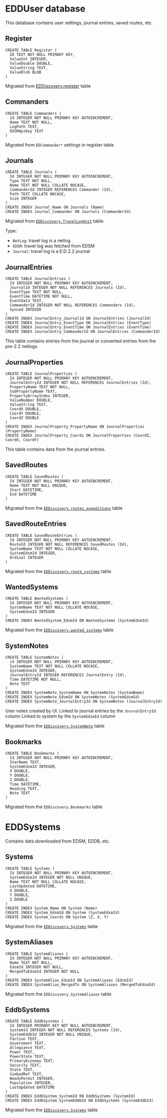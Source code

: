 # EDDUser database

This database contains user settings, journal entries, saved routes, etc.

## Register
```
CREATE TABLE Register (
  ID TEXT NOT NULL PRIMARY KEY, 
  ValueInt INTEGER, 
  ValueDouble DOUBLE, 
  ValueString TEXT, 
  ValueBlob BLOB
)
```

Migrated from [EDDiscovery.register](https://github.com/EDDiscovery/EDDiscovery/wiki/Databases-in-EDD#register) table

## Commanders
```
CREATE TABLE Commanders (
  Id INTEGER NOT NULL PRIMARY KEY AUTOINCREMENT,
  Name TEXT NOT NULL,
  LogPath TEXT,
  EDSMApiKey TEXT
)
```

Migrated from `EDCommander*` settings in register table

## Journals
```
CREATE TABLE Journals (
  Id INTEGER NOT NULL PRIMARY KEY AUTOINCREMENT,
  Type TEXT NOT NULL,
  Name TEXT NOT NULL COLLATE NOCASE,
  CommanderId INTEGER REFERENCES Commander (Id),
  Path TEXT COLLATE NOCASE,
  Size INTEGER
)
CREATE INDEX Journal_Name ON Journals (Name)
CREATE INDEX Journal_Commander ON Journals (CommanderId)
```

Migrated from [`EDDiscovery.TravelLogUnit`](https://github.com/EDDiscovery/EDDiscovery/wiki/Databases-in-EDD#travellogunit) table

Type:
* `NetLog`: travel log is a netlog
* `EDSM`: travel log was fetched from EDSM
* `Journal`: travel log is a E:D 2.2 journal

## JournalEntries
```
CREATE TABLE JournalEntries (
  Id INTEGER NOT NULL PRIMARY KEY AUTOINCREMENT,
  JournalId INTEGER NOT NULL REFERENCES Journals (Id),
  EventType TEXT NOT NULL,
  EventTime DATETIME NOT NULL,
  EventData TEXT,
  CommanderId INTEGER NOT NULL REFERENCES Commanders (Id),
  Synced INTEGER
)
CREATE INDEX JournalEntry_JournalId ON JournalEntries (JournalId)
CREATE INDEX JournalEntry_EventType ON JournalEntries (EventType)
CREATE INDEX JournalEntry_EventTime ON JournalEntries (EventTime)
CREATE INDEX JournalEntry_CommanderId ON JournalEntries (CommanderId)
```

This table contains entries from the journal or converted entries from the pre-2.2 netlogs.

## JournalProperties
```
CREATE TABLE JournalProperties (
  Id INTEGER NOT NULL PRIMARY KEY AUTOINCREMENT,
  JournalEntryId INTEGER NOT NULL REFERENCES JournalEntries (Id),
  PropertyName TEXT NOT NULL,
  SubPropertyName TEXT,
  PropertyArrayIndex INTEGER,
  ValueNumber DOUBLE,
  ValueString TEXT,
  CoordX DOUBLE,
  CoordY DOUBLE,
  CoordZ DOUBLE
)
CREATE INDEX JournalProperty_PropertyName ON JournalProperties (PropertyName)
CREATE INDEX JournalProperty_Coords ON JournalProperties (CoordZ, CoordX, CoordY)
```

This table contains data from the journal entries.

## SavedRoutes
```
CREATE TABLE SavedRoutes (
  Id INTEGER NOT NULL PRIMARY KEY AUTOINCREMENT,
  Name TEXT NOT NULL UNIQUE,
  Start DATETIME,
  End DATETIME
)
```

Migrated from the [`EDDiscovery.routes_expeditions`](https://github.com/EDDiscovery/EDDiscovery/wiki/Databases-in-EDD#route_expeditions) table

## SavedRouteEntries
```
CREATE TABLE SavedRouteEntries (
  Id INTEGER NOT NULL PRIMARY KEY AUTOINCREMENT,
  RouteId INTEGER NOT NULL REFERENCES SavedRoutes (Id),
  SystemName TEXT NOT NULL COLLATE NOCASE,
  SystemEdsmId INTEGER,
  Ordinal INTEGER
)
```

Migrated from the [`EDDiscovery.route_systems`](https://github.com/EDDiscovery/EDDiscovery/wiki/Databases-in-EDD#route_systems) table

## WantedSystems
```
CREATE TABLE WantedSystems (
  Id INTEGER NOT NULL PRIMARY KEY AUTOINCREMENT,
  SystemName TEXT NOT NULL COLLATE NOCASE,
  SystemEdsmId INTEGER
)
CREATE INDEX WantedSystem_EdsmId ON WantedSystems (SystemEdsmId)
```

Migrated from the [`EDDiscovery.wanted_systems`](https://github.com/EDDiscovery/EDDiscovery/wiki/Databases-in-EDD#wanted_systems) table

## SystemNotes
```
CREATE TABLE SystemNotes (
  id INTEGER NOT NULL PRIMARY KEY AUTOINCREMENT, 
  SystemName TEXT NOT NULL COLLATE NOCASE,
  SystemEdsmId INTEGER,
  JournalEntryId INTEGER REFERENCES JournalEntry (Id),
  Time DATETIME NOT NULL, 
  Note TEXT
)
CREATE INDEX SystemNote_SystemName ON SystemNotes (SystemName)
CREATE INDEX SystemNote_EdsmId ON SystemNotes (SystemEdsmId)
CREATE INDEX SystemNote_JournalEntryId ON SystemNotes (JournalEntryId)
```

User notes created by UI.
Linked to journal entries by the `JournalEntryId` column
Linked to system by the `SystemEdsmId` column

Migrated from the [`EDDiscovery.SystemNote`](https://github.com/EDDiscovery/EDDiscovery/wiki/Databases-in-EDD#systemnote) table

## Bookmarks
```
CREATE TABLE Bookmarks (
  Id INTEGER NOT NULL PRIMARY KEY AUTOINCREMENT,
  StarName TEXT,
  SystemEdsmId INTEGER,
  X DOUBLE,
  Y DOUBLE,
  Z DOUBLE,
  Time DATETIME,
  Heading TEXT,
  Note TEXT
)
```

Migrated from the `EDDiscovery.Bookmarks` table

# EDDSystems

Contains data downloaded from EDSM, EDDB, etc.

## Systems
```
CREATE TABLE Systems (
  Id INTEGER NOT NULL PRIMARY KEY AUTOINCREMENT,
  SystemEdsmId INTEGER NOT NULL UNIQUE,
  Name TEXT NOT NULL COLLATE NOCASE,
  LastUpdated DATETIME,
  X DOUBLE,
  Y DOUBLE,
  Z DOUBLE
)
CREATE INDEX System_Name ON System (Name)
CREATE INDEX System_EdsmId ON System (SystemEdsmId)
CREATE INDEX System_Coords ON System (Z, X, Y)
```

Migrated from the [`EDDiscovery.Systems`](https://github.com/EDDiscovery/EDDiscovery/wiki/Databases-in-EDD#systems) table

## SystemAliases
```
CREATE TABLE SystemAliases (
  Id INTEGER NOT NULL PRIMARY KEY AUTOINCREMENT,
  Name TEXT NOT NULL,
  EdsmId INTEGER NOT NULL,
  MergedToEdsmId INTEGER NOT NULL
)
CREATE INDEX SystemAlias_EdsmId ON SystemAliases (EdsmId)
CREATE INDEX SystemAlias_MergedTo ON SystemAliases (MergedToEdsmId)
```

Migrated from the `EDDiscovery.SystemAliases` table

## EddbSystems
```
CREATE TABLE EddbSystems (
  Id INTEGER PRIMARY KEY NOT NULL AUTOINCREMENT,
  SystemId INTEGER NOT NULL REFERENCES Systems (Id),
  SystemEddbId INTEGER NOT NULL UNIQUE,
  Faction TEXT,
  Government TEXT,
  Allegiance TEXT,
  Power TEXT,
  PowerState TEXT,
  PrimaryEconomy TEXT,
  Security TEXT,
  State TEXT,
  SimbadRef TEXT,
  NeedsPermit INTEGER,
  Population INTEGER,
  LastUpdated DATETIME
)
CREATE INDEX EddbSystem_SystemId ON EddbSystems (SystemId)
CREATE INDEX EddbSystem_SystemEddbId ON EddbSystems (SystemEddbId)
```

Migrated from the [`EDDiscovery.Systems`](https://github.com/EDDiscovery/EDDiscovery/wiki/Databases-in-EDD#systems) table
